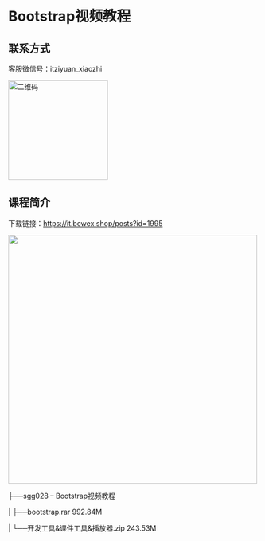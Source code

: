 # Bootstrap视频教程

## 联系方式

客服微信号：itziyuan_xiaozhi

<img src="https://ziyuanyun.oss-cn-guangzhou.aliyuncs.com/common/20240614073449/666b82192834a.jpg" width="200" height="200" alt="二维码">

## 课程简介

下载链接：https://it.bcwex.shop/posts?id=1995

<img src="https://ziyuanyun.oss-cn-guangzhou.aliyuncs.com/yun/20240515183623/664490274f2a9.jpg" width="500" alt="">

  ├──sgg028 &#8211; Bootstrap视频教程

 | ├──bootstrap.rar 992.84M

 | └──开发工具&amp;课件工具&amp;播放器.zip 243.53M

  